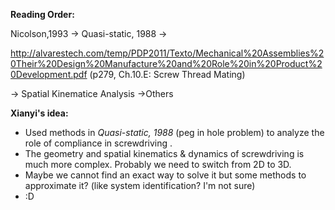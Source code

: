 **Reading Order:**

Nicolson,1993 -> Quasi-static, 1988 -> 

http://alvarestech.com/temp/PDP2011/Texto/Mechanical%20Assemblies%20Their%20Design%20Manufacture%20and%20Role%20in%20Product%20Development.pdf (p279, Ch.10.E: Screw Thread Mating)

-> Spatial Kinematice Analysis ->Others



**Xianyi's idea:**

* Used methods in *Quasi-static, 1988* (peg in hole problem) to analyze the role of compliance in screwdriving .
* The geometry and spatial kinematics & dynamics of screwdriving is much more complex. Probably we need to switch from 2D to 3D.
* Maybe we cannot find an exact way to solve it but some methods to approximate it? (like system identification?  I'm not sure)
* :D 